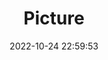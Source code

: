 ---
weight: 1
images:
- /images/edited/6.jpeg
title: Picture
date: 2022-10-24 22:59:53
tags: [luminar neo,work]
---